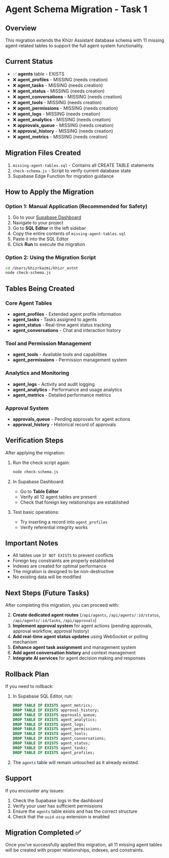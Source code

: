 # Agent Schema Migration - Task 1

## Overview
This migration extends the Khizr Assistant database schema with 11 missing agent-related tables to support the full agent system functionality.

## Current Status
- ✅ **agents** table - EXISTS
- ❌ **agent_profiles** - MISSING (needs creation)
- ❌ **agent_tasks** - MISSING (needs creation)
- ❌ **agent_status** - MISSING (needs creation)
- ❌ **agent_conversations** - MISSING (needs creation)
- ❌ **agent_tools** - MISSING (needs creation)
- ❌ **agent_permissions** - MISSING (needs creation)
- ❌ **agent_logs** - MISSING (needs creation)
- ❌ **agent_analytics** - MISSING (needs creation)
- ❌ **approvals_queue** - MISSING (needs creation)
- ❌ **approval_history** - MISSING (needs creation)
- ❌ **agent_metrics** - MISSING (needs creation)

## Migration Files Created
1. `missing-agent-tables.sql` - Contains all CREATE TABLE statements
2. `check-schema.js` - Script to verify current database state
3. Supabase Edge Function for migration guidance

## How to Apply the Migration

### Option 1: Manual Application (Recommended for Safety)
1. Go to your [Supabase Dashboard](https://supabase.com/dashboard)
2. Navigate to your project
3. Go to **SQL Editor** in the left sidebar
4. Copy the entire contents of `missing-agent-tables.sql`
5. Paste it into the SQL Editor
6. Click **Run** to execute the migration

### Option 2: Using the Migration Script
```bash
cd /Users/khizrkazmi/khizr_astnt
node check-schema.js
```

## Tables Being Created

### Core Agent Tables
- **agent_profiles** - Extended agent profile information
- **agent_tasks** - Tasks assigned to agents
- **agent_status** - Real-time agent status tracking
- **agent_conversations** - Chat and interaction history

### Tool and Permission Management
- **agent_tools** - Available tools and capabilities
- **agent_permissions** - Permission management system

### Analytics and Monitoring
- **agent_logs** - Activity and audit logging
- **agent_analytics** - Performance and usage analytics
- **agent_metrics** - Detailed performance metrics

### Approval System
- **approvals_queue** - Pending approvals for agent actions
- **approval_history** - Historical record of approvals

## Verification Steps

After applying the migration:

1. Run the check script again:
   ```bash
   node check-schema.js
   ```

2. In Supabase Dashboard:
   - Go to **Table Editor**
   - Verify all 12 agent tables are present
   - Check that foreign key relationships are established

3. Test basic operations:
   - Try inserting a record into `agent_profiles`
   - Verify referential integrity works

## Important Notes

- All tables use `IF NOT EXISTS` to prevent conflicts
- Foreign key constraints are properly established
- Indexes are created for optimal performance
- The migration is designed to be non-destructive
- No existing data will be modified

## Next Steps (Future Tasks)

After completing this migration, you can proceed with:

2. **Create dedicated agent routes** (`/api/agents`, `/api/agents/:id/status`, `/api/agents/:id/tasks`, `/api/approvals`)
3. **Implement approval system** for agent actions (pending approvals, approval workflow, approval history)
4. **Add real-time agent status updates** using WebSocket or polling mechanism
5. **Enhance agent task assignment** and management system
6. **Add agent conversation history** and context management
7. **Integrate AI services** for agent decision making and responses

## Rollback Plan

If you need to rollback:

1. In Supabase SQL Editor, run:
   ```sql
   DROP TABLE IF EXISTS agent_metrics;
   DROP TABLE IF EXISTS approval_history;
   DROP TABLE IF EXISTS approvals_queue;
   DROP TABLE IF EXISTS agent_analytics;
   DROP TABLE IF EXISTS agent_logs;
   DROP TABLE IF EXISTS agent_permissions;
   DROP TABLE IF EXISTS agent_tools;
   DROP TABLE IF EXISTS agent_conversations;
   DROP TABLE IF EXISTS agent_status;
   DROP TABLE IF EXISTS agent_tasks;
   DROP TABLE IF EXISTS agent_profiles;
   ```

2. The `agents` table will remain untouched as it already existed.

## Support

If you encounter any issues:
1. Check the Supabase logs in the dashboard
2. Verify your user has sufficient permissions
3. Ensure the `agents` table exists and has the correct structure
4. Check that the `uuid-ossp` extension is enabled

## Migration Completed ✅

Once you've successfully applied this migration, all 11 missing agent tables will be created with proper relationships, indexes, and constraints.
